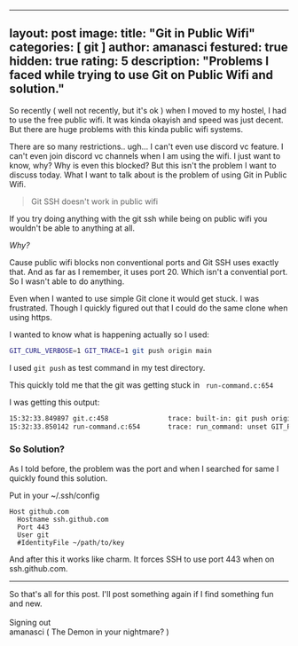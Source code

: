 
---
layout: post
image: 
title: "Git in Public Wifi"
categories: [ git ]
author: amanasci
festured: true
hidden: true
rating: 5
description: "Problems I faced while trying to use Git on Public Wifi and solution."
---

So recently ( well not recently, but it's ok ) when I moved to my hostel, I had to use the free public wifi.  It was kinda okayish and speed was just decent.  But there are huge problems with this kinda public wifi systems. 

There are so many restrictions.. ugh... I can't even use discord vc feature. I can't even join discord vc channels when I am using the wifi. I just want to know, why? Why is even this blocked? But this isn't the problem I want to discuss today. What I want to talk about is the problem of using Git in Public Wifi. 

> Git SSH doesn't work in public wifi

If you try doing anything with the git ssh while being on public wifi you wouldn't be able to anything at all.

*Why?*

Cause public wifi blocks non conventional ports and Git SSH uses exactly that. And as far as I remember, it uses port 20. Which isn't a convential port. So I wasn't able to do anything. 

Even when I wanted to use simple Git clone it would get stuck. I was frustrated. Though I quickly figured out that I could do the same clone when using https. 

I wanted to know what is happening actually so I used: 

```bash
GIT_CURL_VERBOSE=1 GIT_TRACE=1 git push origin main
```

I used `git push` as test command in my test directory. 

This quickly told me that the git was getting stuck in  ` run-command.c:654` 

I was getting this output:
```bash
15:32:33.849897 git.c:458               trace: built-in: git push origin main
15:32:33.850142 run-command.c:654       trace: run_command: unset GIT_PREFIX; ssh git@github.com 'git-receive-pack '\''amanasci/test.git'\'
```

### So Solution? 
As I told before, the problem was the port and when I searched for same I quickly found this solution. 

Put in your ~/.ssh/config

``` config
Host github.com
  Hostname ssh.github.com
  Port 443
  User git
  #IdentityFile ~/path/to/key
```

And after this it works like charm. It forces SSH to use port 443 when on ssh.github.com.

---
So that's all for this post. I'll post something again if I find something fun and new. 
<br> <br>
Signing out<br>
amanasci ( The Demon in your nightmare? )